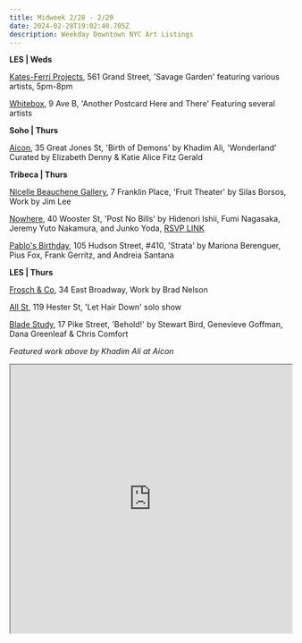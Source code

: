 ```yaml
---
title: Midweek 2/28 - 2/29
date: 2024-02-28T19:02:40.705Z
description: Weekday Downtown NYC Art Listings
---
```

**L﻿ES | Weds**

[Kates-Ferri Projects](https://www.katesferriprojects.com/), 561 Grand Street, 'Savage Garden' featuring various artists, 5pm-8pm

[Whitebox](https://whiteboxnyc.org/2024/exhibitions/the-another-postcard-here-and-therewhitebox-series-new-york-artscapes/), 9 Ave B, 'Another Postcard Here and There' Featuring several artists

**S﻿oho | Thurs**

[Aicon](https://aicon.art/exhibitions), 35 Great Jones St, 'Birth of Demons' by Khadim Ali, 'Wonderland' Curated by Elizabeth Denny & Katie Alice Fitz Gerald

**T﻿ribeca | Thurs**

[Nicelle Beauchene Gallery](https://nicellebeauchene.com/exhibition-archive/), 7 Franklin Place, 'Fruit Theater' by Silas Borsos, Work by Jim Lee

[Nowhere](https://www.nowhere-nyc.com/exhibitions/post-no-bills), 40 Wooster St, 'Post No Bills' by Hidenori Ishii, Fumi Nagasaka, Jeremy Yuto Nakamura, and Junko Yoda, [RSVP LINK](https://www.eventbrite.com/e/post-no-bills-opening-reception-tickets-820208233907)

[Pablo's Birthday](https://pablosbirthday.com/exhibitions/114-strata-featuring-mariona-berenguer-pius-fox-frank-gerritz-and/), 105 Hudson Street, #410, 'Strata' by Mariona Berenguer, Pius Fox, Frank Gerritz, and Andreia Santana

**L﻿ES | Thurs**

[Frosch & Co](https://froschandco.com/current), 34 East Broadway, Work by Brad Nelson

[All St](https://allstnyc.com/), 119 Hester St, 'Let Hair Down' solo show

[Blade Study](https://www.bladestudy.net/exhibitions), 17 Pike Street, 'Behold!' by Stewart Bird, Genevieve Goffman, Dana Greenleaf & Chris Comfort

*F﻿eatured work above by Khadim Ali at Aicon*

<iframe src="https://www.google.com/maps/d/u/1/embed?mid=128VM_26Q5qMFLylz9mewgo7AGR3ZHAs&ehbc=2E312F" width="100%" height="480"></iframe>